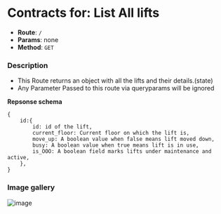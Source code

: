 # Contracts for: List All lifts

- **Route**: `/`
- **Params**: none
- **Method**: `GET`

### Description

- This Route returns an object with all the lifts and their details.(state)
- Any Parameter Passed to this route via queryparams will be ignored

**Repsonse schema**
```
{
    id:{
        id: id of the lift,
        current_floor: Current floor on which the lift is,
        move_up: A boolean value when false means lift moved down,
        busy: A boolean value when true means lift is in use,
        is_OOO: A boolean field marks lifts under maintenance and active,
    },
}
```

### Image gallery
![image](https://user-images.githubusercontent.com/57758447/221545753-66dab1d8-16b6-4ede-8858-9646a59c7e47.png)